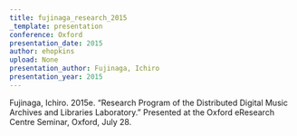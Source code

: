 ```yaml
---
title: fujinaga_research_2015
_template: presentation
conference: Oxford
presentation_date: 2015
author: ehopkins
upload: None
presentation_author: Fujinaga, Ichiro
presentation_year: 2015
---
```

Fujinaga, Ichiro. 2015e. “Research Program of the Distributed Digital Music Archives and Libraries Laboratory.” Presented at the Oxford eResearch Centre Seminar, Oxford, July 28.
